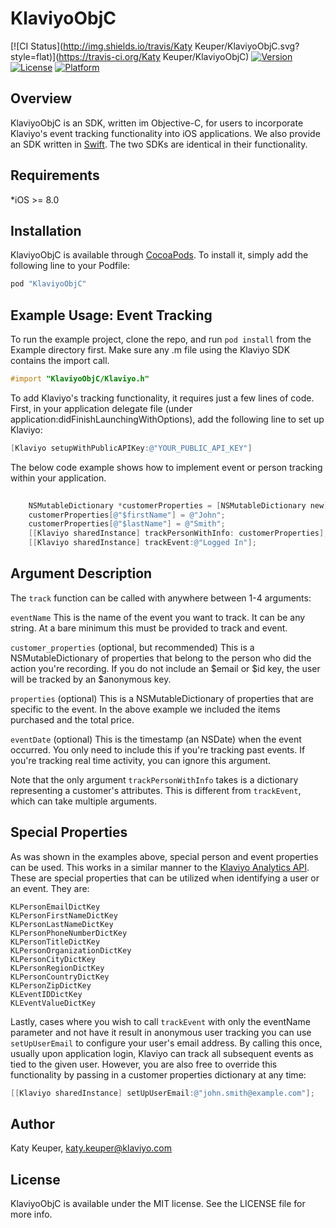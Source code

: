 # KlaviyoObjC

[![CI Status](http://img.shields.io/travis/Katy Keuper/KlaviyoObjC.svg?style=flat)](https://travis-ci.org/Katy Keuper/KlaviyoObjC)
[![Version](https://img.shields.io/cocoapods/v/KlaviyoObjC.svg?style=flat)](http://cocoapods.org/pods/KlaviyoObjC)
[![License](https://img.shields.io/cocoapods/l/KlaviyoObjC.svg?style=flat)](http://cocoapods.org/pods/KlaviyoObjC)
[![Platform](https://img.shields.io/cocoapods/p/KlaviyoObjC.svg?style=flat)](http://cocoapods.org/pods/KlaviyoObjC)

## Overview

KlaviyoObjC is an SDK, written im Objective-C, for users to incorporate Klaviyo's event tracking functionality into iOS applications. We also provide an SDK written in [Swift](https://github.com/klaviyo/klaviyo-swift-sdk). The two SDKs are identical in their functionality.

## Requirements
*iOS >= 8.0

## Installation

KlaviyoObjC is available through [CocoaPods](http://cocoapods.org). To install
it, simply add the following line to your Podfile:

```ruby
pod "KlaviyoObjC"
```

## Example Usage: Event Tracking

To run the example project, clone the repo, and run `pod install` from the Example directory first. Make sure any .m file using the Klaviyo SDK contains the import call.

```objective-c
#import "KlaviyoObjC/Klaviyo.h"
```

To add Klaviyo's tracking functionality, it requires just a few lines of code. First, in your application delegate file (under application:didFinishLaunchingWithOptions), add the following line to set up Klaviyo: 

```objective-c
[Klaviyo setupWithPublicAPIKey:@"YOUR_PUBLIC_API_KEY"]
```

The below code example shows how to implement event or person tracking within your application. 

```objective-c
    
    NSMutableDictionary *customerProperties = [NSMutableDictionary new];
    customerProperties[@"$firstName"] = @"John";
    customerProperties[@"$lastName"] = @"Smith";
    [[Klaviyo sharedInstance] trackPersonWithInfo: customerProperties];
    [[Klaviyo sharedInstance] trackEvent:@"Logged In"];

```

## Argument Description

The `track` function can be called with anywhere between 1-4 arguments:

`eventName` This is the name of the event you want to track. It can be any string. At a bare minimum this must be provided to track and event.

`customer_properties` (optional, but recommended) This is a NSMutableDictionary of properties that belong to the person who did the action you're recording. If you do not include an $email or $id key, the user will be tracked by an $anonymous key.

`properties` (optional) This is a NSMutableDictionary of properties that are specific to the event. In the above example we included the items purchased and the total price.

`eventDate` (optional) This is the timestamp (an NSDate) when the event occurred. You only need to include this if you're tracking past events. If you're tracking real time activity, you can ignore this argument.

Note that the only argument `trackPersonWithInfo` takes is a dictionary representing a customer's attributes. This is different from `trackEvent`, which can take multiple arguments.

## Special Properties

As was shown in the examples above, special person and event properties can be used. This works in a similar manner to the [Klaviyo Analytics API](https://www.klaviyo.com/docs). These are special properties that can be utilized when identifying a user or an event. They are:
    
    KLPersonEmailDictKey 
    KLPersonFirstNameDictKey
    KLPersonLastNameDictKey
    KLPersonPhoneNumberDictKey
    KLPersonTitleDictKey
    KLPersonOrganizationDictKey
    KLPersonCityDictKey
    KLPersonRegionDictKey
    KLPersonCountryDictKey
    KLPersonZipDictKey
    KLEventIDDictKey
    KLEventValueDictKey

Lastly, cases where you wish to call `trackEvent` with only the eventName parameter and not have it result in anonymous user tracking you can use `setUpUserEmail` to configure your user's email address. By calling this once,  usually upon application login, Klaviyo can track all subsequent events as tied to the given user. However, you are also free to override this functionality by passing in a customer properties dictionary at any time: 

```objective-c
[[Klaviyo sharedInstance] setUpUserEmail:@"john.smith@example.com"]; 
```

## Author

Katy Keuper, katy.keuper@klaviyo.com

## License

KlaviyoObjC is available under the MIT license. See the LICENSE file for more info.
